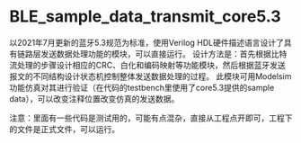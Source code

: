 # BLE_sample_data_transmit_core5.3
以2021年7月更新的蓝牙5.3规范为标准，使用Verilog HDL硬件描述语言设计了具有链路层发送数据处理功能的模块，可以直接运行。
设计方法是：首先根据比特流处理的步骤设计相应的CRC、白化和编码映射等功能模块，然后根据蓝牙发送报文的不同结构设计状态机控制整体发送数据处理的过程。
此模块可用Modelsim功能仿真对其进行验证（在代码的testbench里使用了core5.3提供的sample data），可以改变注释位置改变仿真的发送数据。

注意：里面有一些代码是测试用的，可能有点混杂，直接从工程点开即可，工程下的文件是正式文件，可以运行。
